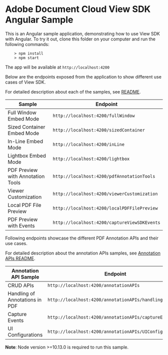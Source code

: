 # Adobe Document Cloud View SDK Angular Sample

This is an Angular sample application, demonstrating how to use View SDK with Angular. To try it out, clone this folder on your computer and run the following commands:

```
    > npm install
    > npm start
```

The app will be available at ```http://localhost:4200```

Below are the endpoints exposed from the application to show different use cases of View SDK.

For detailed description about each of the samples, see [README](../../README.md#running-the-samples).

| Sample | Endpoint |
|---|---|
|Full Window Embed Mode  | ```http://localhost:4200/fullWindow``` |
|Sized Container Embed Mode  | ```http://localhost:4200/sizedContainer``` |
|In-Line Embed Mode  | ```http://localhost:4200/inLine``` |
|Lightbox Embed Mode  | ```http://localhost:4200/lightbox``` |
|PDF Preview with Annotation Tools  | ```http://localhost:4200/pdfAnnotationTools``` |
|Viewer Customization  | ```http://localhost:4200/viewerCustomization``` |
|Local PDF File Preview | ```http://localhost:4200/localPDFFilePreview``` |
|PDF Preview with Events  | ```http://localhost:4200/captureViewSDKEvents``` |


Following endpoints showcase the different PDF Annotation APIs and their use cases.

For detailed description about the annotation APIs samples, see [Annotation APIs README](../PDF%20Annotations%20APIs/README.md#pdf-annotation-api-samples).

| Annotation API Sample | Endpoint |
|---|---|
|CRUD APIs  | ```http://localhost:4200/annotationAPIs``` |
|Handling of Annotations in PDF  | ```http://localhost:4200/annotationAPIs/handlingInPDF``` |
|Capture Events | ```http://localhost:4200/annotationAPIs/captureEvents``` |
|UI Configurations  | ```http://localhost:4200/annotationAPIs/UIConfigurations``` |


**Note**: Node version >=10.13.0 is required to run this sample.
